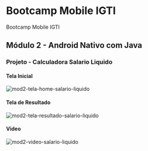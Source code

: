 # Bootcamp Mobile IGTI
Bootcamp Mobile IGTI

## Módulo 2 - Android Nativo com Java
### Projeto - Calculadora Salario Liquido
#### Tela Inicial
![mod2-tela-home-salario-liquido](https://github.com/leandroIFarias/bootcamp-mobile-igti/blob/main/mod2-tela-home-salario-liquido.jpeg)

#### Tela de Resultado
![mod2-tela-resultado-salario-liquido](https://github.com/leandroIFarias/bootcamp-mobile-igti/blob/main/mod2-tela-resultado-salario-liquido.jpeg)

#### Video
![mod2-video-salario-liquido](https://github.com/leandroIFarias/bootcamp-mobile-igti/blob/main/mod2-video-salario-liquido.gif)
